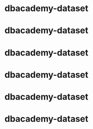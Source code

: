 # dbacademy-dataset
# dbacademy-dataset
# dbacademy-dataset
# dbacademy-dataset
# dbacademy-dataset
# dbacademy-dataset
